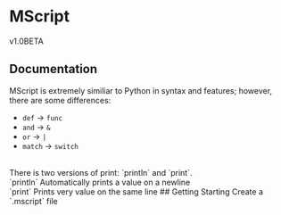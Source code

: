 # MScript
v1.0BETA 
## Documentation
MScript is extremely similiar to Python in syntax and features; however, there are some differences:
- `def` -> `func`
- `and` -> `&`
- `or` -> `|`
- `match` -> `switch`
<br />
There is two versions of print: `println` and `print`. <br />
`println` Automatically prints a value on a newline <br />
`print` Prints very value on the same line
## Getting Starting
Create a `.mscript` file
